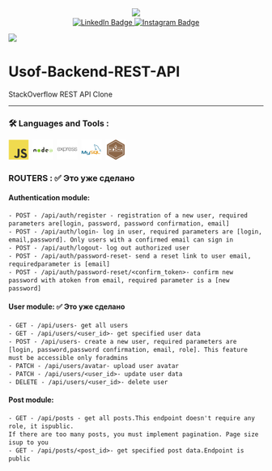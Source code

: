 <div id="header" align="center">
  <img src="https://media.giphy.com/media/M9gbBd9nbDrOTu1Mqx/giphy.gif" width="100"/>
</div>

<div id="badges" align="center">
  <a href="https://www.linkedin.com/in/%D0%BF%D0%B0%D0%B2%D0%B5%D0%BB-%D0%BC%D0%B0%D1%80%D1%87%D0%B5%D0%BD%D0%BA%D0%BE-74b98a224/">
    <img src="https://img.shields.io/badge/LinkedIn-blue?style=for-the-badge&logo=linkedin&logoColor=white" alt="LinkedIn Badge"/>
  </a>
  <a href="https://www.instagram.com/muilco/">
    <img src="https://img.shields.io/badge/Instagram-yellow?style=for-the-badge&logo=instagram&logoColor=white" alt="Instagram Badge"/>
  </a>
</div>

![](https://visitor-badge.glitch.me/badge?page_id=pmarchenkoucode.usof-backend-rest-api)


# Usof-Backend-REST-API
StackOverflow REST API Clone

---

### :hammer_and_wrench: Languages and Tools :

<div>
  <img src="https://github.com/devicons/devicon/blob/master/icons/javascript/javascript-original.svg" alt="JS" width="40" height="40"/>&nbsp;
  <img src="https://github.com/devicons/devicon/blob/master/icons/nodejs/nodejs-original-wordmark.svg" alt="NodeJS" width="40" height="40"/>&nbsp;
  <img src="https://github.com/devicons/devicon/blob/master/icons/express/express-original-wordmark.svg" alt="express" width="40" height="40"/>&nbsp;
  <img src="https://github.com/devicons/devicon/blob/master/icons/mysql/mysql-original-wordmark.svg" alt="MySQL" width="40" height="40"/>&nbsp;
  <img src="https://github.com/devicons/devicon/blob/master/icons/mocha/mocha-plain.svg" alt="Mocha" width="40" height="40"/>&nbsp;
</div>

### ROUTERS : :white_check_mark: Это уже сделано
  #### Authentication module:
    - POST - /api/auth/register - registration of a new user, required parameters are[login, password, password confirmation, email]
    - POST - /api/auth/login- log in user, required parameters are [login, email,password]. Only users with a confirmed email can sign in
    - POST - /api/auth/logout- log out authorized user
    - POST - /api/auth/password-reset- send a reset link to user email, requiredparameter is [email]
    - POST - /api/auth/password-reset/<confirm_token>- confirm new password with atoken from email, required parameter is a [new password]
    
   #### User module: :white_check_mark: Это уже сделано
    - GET - /api/users- get all users
    - GET - /api/users/<user_id>- get specified user data
    - POST - /api/users- create a new user, required parameters are [login, password,password confirmation, email, role]. This feature must be accessible only foradmins
    - PATCH - /api/users/avatar- upload user avatar
    - PATCH - /api/users/<user_id>- update user data
    - DELETE - /api/users/<user_id>- delete user
    
   #### Post module:
    - GET - /api/posts - get all posts.This endpoint doesn't require any role, it ispublic. 
    If there are too many posts, you must implement pagination. Page size isup to you
    - GET - /api/posts/<post_id>- get specified post data.Endpoint is public
    
